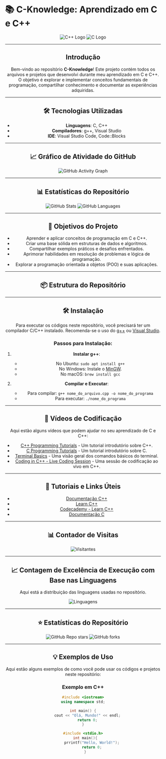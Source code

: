 # 📚 C-Knowledge: Aprendizado em C e C++

<div align="center">

![C++ Logo](<img src="https://raw.githubusercontent.com/isocpp/logos/master/cpp_logo.png width=306">) ![C Logo]( <img src="[https://raw.githubusercontent.com/devicons/devicon/ca28c779441053191ff11710fe24a9e6c23690d6/icons/c/c-original.svg ](https://raw.githubusercontent.com/devicons/devicon/ca28c779441053191ff11710fe24a9e6c23690d6/icons/c/c-original.svg&width=306">)

---

## Introdução

Bem-vindo ao repositório **C-Knowledge**! Este projeto contém todos os arquivos e projetos que desenvolvi durante meu aprendizado em C e C++. O objetivo é explorar e implementar conceitos fundamentais de programação, compartilhar conhecimento e documentar as experiências adquiridas.

---

## 🛠️ Tecnologias Utilizadas

- **Linguagens**: C, C++
- **Compiladores**: g++, Visual Studio
- **IDE**: Visual Studio Code, Code::Blocks

---

## 📈 Gráfico de Atividade do GitHub

<img src="https://github-readme-activity-graph.vercel.app/graph?username=Giovani-Simple-Dev&bg_color=000000&color=ffffff&line=ffffff&point=ffffff&area=true&area_color=00ff00" alt="GitHub Activity Graph" />

---

## 📊 Estatísticas do Repositório

![GitHub Stats](https://github-readme-stats.vercel.app/api?username=Giovani-Simple-Dev&show_icons=true&theme=radical)
![GitHub Languages](https://github-readme-stats.vercel.app/api/top-langs/?username=Giovani-Simple-Dev&layout=compact&theme=radical)

---

## 🎯 Objetivos do Projeto

- Aprender e aplicar conceitos de programação em C e C++.
- Criar uma base sólida em estruturas de dados e algoritmos.
- Compartilhar exemplos práticos e desafios enfrentados.
- Aprimorar habilidades em resolução de problemas e lógica de programação.
- Explorar a programação orientada a objetos (POO) e suas aplicações.

---

## 📦 Estrutura do Repositório


---

## 🛠️ Instalação

Para executar os códigos neste repositório, você precisará ter um compilador C/C++ instalado. Recomenda-se o uso do [g++](https://gcc.gnu.org/) ou [Visual Studio](https://visualstudio.microsoft.com/).

### Passos para Instalação:

1. **Instalar g++**:
   - No Ubuntu: `sudo apt install g++`
   - No Windows: Instale o [MinGW](http://www.mingw.org/).
   - No macOS: `brew install gcc`

2. **Compilar e Executar**:
   - Para compilar: `g++ nome_do_arquivo.cpp -o nome_do_programa`
   - Para executar: `./nome_do_programa`

---

## 🎥 Vídeos de Codificação

Aqui estão alguns vídeos que podem ajudar no seu aprendizado de C e C++:

- [C++ Programming Tutorials](https://www.youtube.com/watch?v=Zza_ARS78Og) - Um tutorial introdutório sobre C++.
- [C Programming Tutorials](https://www.youtube.com/watch?v=KJgsSFOSQv0) - Um tutorial introdutório sobre C.
- [Terminal Basics](https://www.youtube.com/watch?v=wxKNk2SxL7Q) - Uma visão geral dos comandos básicos do terminal.
- [Coding in C++ - Live Coding Session](https://www.youtube.com/watch?v=8O0Y6Xp9N0U) - Uma sessão de codificação ao vivo em C++.

---

## 🔗 Tutoriais e Links Úteis

- [Documentação C++](https://en.cppreference.com/w/)
- [Learn C++](https://www.learncpp.com/)
- [Codecademy - Learn C++](https://www.codecademy.com/learn/learn-c-plus-plus)
- [Documentação C](https://en.cppreference.com/w/c)

---

## 📊 Contador de Visitas

![Visitantes](https://visitor-badge.laobi.icu/badge?page_id=Giovani-Simple-Dev.C-Knowledge)

---

## 📈 Contagem de Excelência de Execução com Base nas Linguagens

Aqui está a distribuição das linguagens usadas no repositório.

![Linguagens](https://img.shields.io/github/languages/top/Giovani-Simple-Dev/C-Knowledge)

---

## ⭐ Estatísticas do Repositório

![GitHub Repo stars](https://img.shields.io/github/stars/Giovani-Simple-Dev/C-Knowledge?style=social)
![GitHub forks](https://img.shields.io/github/forks/Giovani-Simple-Dev/C-Knowledge?style=social)

---

## 💡 Exemplos de Uso

Aqui estão alguns exemplos de como você pode usar os códigos e projetos neste repositório:

### Exemplo em C++

```cpp
#include <iostream>
using namespace std;

int main() {
    cout << "Olá, Mundo!" << endl;
    return 0;
}
```

```c
#include <stdio.h>
  int main(){
        prrintf("Hello, World!");
        return 0;
  }
